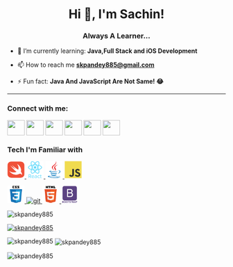 <h1 align="center">Hi 👋, I'm Sachin!</h1>
<h3 align="center">Always A Learner...</h3>

- 🌱 I’m currently learning: **Java,Full Stack and iOS Development**

- 📫 How to reach me **skpandey885@gmail.com**

- ⚡ Fun fact: **Java And JavaScript Are Not Same! 😂**

<hr>
<h3 align="left">Connect with me:</h3>
<p align="left">
<a href="https://linkedin.com/in/skpandey885" target="_blank" ><img align="center" src="https://www.freeiconspng.com/uploads/linkedin-logo-3.png" height="35" width="40" /></a>
<a href="https://stackoverflow.com/users/15839659" target="_blank"><img align="center" src="https://upload.wikimedia.org/wikipedia/commons/e/ef/Stack_Overflow_icon.svg" height="35" width="40" /></a>
  <a href="https://auth.geeksforgeeks.org/user/skpandey885" target="_blank"><img align="center" src="https://media.geeksforgeeks.org/wp-content/cdn-uploads/20190710102234/download3.png"  height="35" width="40" /></a>
<a href="https://instagram.com/iamsachin_47" target="_blank"><img align="center" src="https://www.freepnglogos.com/uploads/instagram-logo-png-transparent-0.png" height="35" width="40" /></a>
<a href="https://www.hackerrank.com/skpandey885" target="_blank"><img align="center" src="https://www.iconfinder.com/icons/4373234/download/png/64" height="35" width="40" /></a>
<a href="https://www.hackerearth.com/@skpandey885" target="_blank"><img align="center" src="https://upload.wikimedia.org/wikipedia/commons/e/e8/HackerEarth_logo.png" height="35" width="40" /></a>

</p>

<h3 align="left">Tech I'm Familiar with</h3>
  
 <a href="https://swift.org/" target="_blank"> <img src="https://raw.githubusercontent.com/devicons/devicon/master/icons/swift/swift-original.svg" alt="swift" width="40" height="40"/> </a>
<a href="https://reactjs.org/" target="_blank"> <img src="https://raw.githubusercontent.com/devicons/devicon/master/icons/react/react-original-wordmark.svg" alt="react" width="40" height="40"/> </a>
<a href="https://www.java.com" target="_blank"> <img src="https://raw.githubusercontent.com/devicons/devicon/master/icons/java/java-original.svg" alt="java" width="40" height="40"/> </a> 
<a href="https://developer.mozilla.org/en-US/docs/Web/JavaScript" target="_blank"> <img src="https://raw.githubusercontent.com/devicons/devicon/master/icons/javascript/javascript-original.svg" alt="javascript" width="40" height="40"/> </a> 
<p align="left"> <a href="https://www.w3schools.com/css/" target="_blank"> <img src="https://raw.githubusercontent.com/devicons/devicon/master/icons/css3/css3-original-wordmark.svg" alt="css3" width="40" height="40"/> </a> <a href="https://git-scm.com/" target="_blank"> <img src="https://www.vectorlogo.zone/logos/git-scm/git-scm-icon.svg" alt="git" width="40" height="40"/> </a> <a href="https://www.w3.org/html/" target="_blank"> <img src="https://raw.githubusercontent.com/devicons/devicon/master/icons/html5/html5-original-wordmark.svg" alt="html5" width="40" height="40"/> </a> <a href="https://getbootstrap.com" target="_blank"> <img src="https://raw.githubusercontent.com/devicons/devicon/master/icons/bootstrap/bootstrap-plain-wordmark.svg" alt="bootstrap" width="40" height="40"/> </a>
  
  
  
  
  
  
  
  
  
  
  
  
  

<p align="left"> <img src="https://komarev.com/ghpvc/?username=skpandey885&label=Profile%20views&color=0e75b6&style=flat" alt="skpandey885" /> </p>

<p align="left"> <a href="https://github.com/ryo-ma/github-profile-trophy"><img src="https://github-profile-trophy.vercel.app/?username=skpandey885" alt="skpandey885" /></a> </p>




<p><img align="left" src="https://github-readme-stats.vercel.app/api/top-langs?username=skpandey885&show_icons=true&locale=en&layout=compact" alt="skpandey885" /></p>

<p>&nbsp;<img align="center" src="https://github-readme-stats.vercel.app/api?username=skpandey885&show_icons=true&locale=en" alt="skpandey885" /></p>

<p><img align="center" src="https://github-readme-streak-stats.herokuapp.com/?user=skpandey885&" alt="skpandey885" /></p>




<!---
skpandey885/skpandey885 is a ✨ special ✨ repository because its `README.md` (this file) appears on your GitHub profile.
You can click the Preview link to take a look at your changes.
--->
